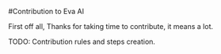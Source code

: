 #Contribution to Eva AI

First off all, Thanks for taking time to contribute, it means a lot.

TODO: Contribution rules and steps creation.